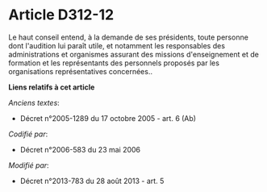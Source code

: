 # Article D312-12

Le haut conseil entend, à la demande de ses présidents, toute personne dont l'audition lui paraît utile, et notamment les
responsables des administrations et organismes assurant des missions d'enseignement et de formation et les représentants des
personnels proposés par les organisations représentatives concernées..

**Liens relatifs à cet article**

_Anciens textes_:

  - Décret n°2005-1289 du 17 octobre 2005 - art. 6 (Ab)

_Codifié par_:

  - Décret n°2006-583 du 23 mai 2006

_Modifié par_:

  - Décret n°2013-783 du 28 août 2013 - art. 5
